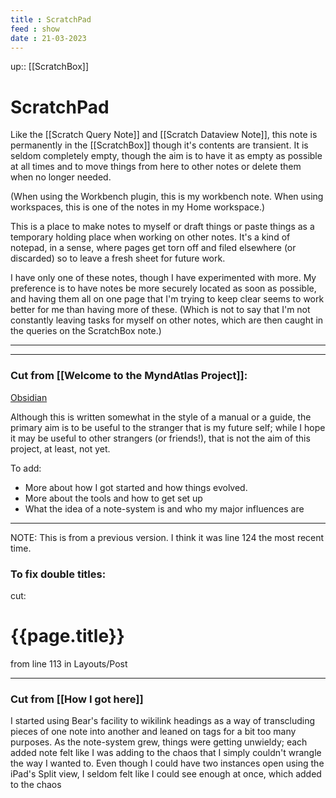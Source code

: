 ```yaml
---
title : ScratchPad
feed : show
date : 21-03-2023
---
```

up:: [[ScratchBox]]
# ScratchPad

Like the [[Scratch Query Note]] and [[Scratch Dataview Note]], this note is permanently in the [[ScratchBox]] though it's contents are transient. It is seldom completely empty, though the aim is to have it as empty as possible at all times and to move things from here to other notes or delete them when no longer needed.

(When using the Workbench plugin, this is my workbench note. When using workspaces, this is one of the notes in my Home workspace.)

This is a place to make notes to myself or draft things or paste things as a temporary holding place when working on other notes. It's a kind of notepad, in a sense, where pages get torn off and filed elsewhere (or discarded) so to leave a fresh sheet for future work. 

I have only one of these notes, though I have experimented with more. My preference is to have notes be more securely located as soon as possible, and having them all on one page that I'm trying to keep clear seems to work better for me than having more of these. (Which is not to say that I'm not constantly leaving tasks for myself on other notes, which are then caught in the queries on the ScratchBox note.)

---
---
### Cut from [[Welcome to the MyndAtlas Project]]:

 [Obsidian](https://obsidian.md/) 

Although this is written somewhat in the style of a manual or a guide, the primary aim is to be useful to the stranger that is my future self; while I hope it may be useful to other strangers (or friends!), that is not the aim of this project, at least, not yet.

To add:
- More about how I got started and how things evolved.
- More about the tools and how to get set up
- What the idea of a note-system is and who my major influences are

---
NOTE: This is from a previous version. I think it was line 124 the most recent time.
### To fix double titles: 
cut:  <h1>{{page.title}}</h1>
from line 113 in Layouts/Post

---
### Cut from [[How I got here]]
I started using Bear's facility to wikilink headings as a way of transcluding pieces of one note into another and leaned on tags for a bit too many purposes. As the note-system grew, things were getting unwieldy; each added note felt like I was adding to the chaos that I simply couldn't wrangle the way I wanted to. Even though I could have two instances open using the iPad's Split view, I seldom felt like I could see enough at once, which added to the chaos